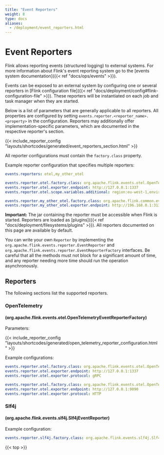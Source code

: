 ```yaml
---
title: "Event Reporters"
weight: 8
type: docs
aliases:
  - /deployment/event_reporters.html
---
```

<!--
Licensed to the Apache Software Foundation (ASF) under one
or more contributor license agreements.  See the NOTICE file
distributed with this work for additional information
regarding copyright ownership.  The ASF licenses this file
to you under the Apache License, Version 2.0 (the
"License"); you may not use this file except in compliance
with the License.  You may obtain a copy of the License at

  http://www.apache.org/licenses/LICENSE-2.0

Unless required by applicable law or agreed to in writing,
software distributed under the License is distributed on an
"AS IS" BASIS, WITHOUT WARRANTIES OR CONDITIONS OF ANY
KIND, either express or implied.  See the License for the
specific language governing permissions and limitations
under the License.
-->

# Event Reporters

Flink allows reporting events (structured logging) to external systems.
For more information about Flink's event reporting system go to the [events system documentation]({{< ref "docs/ops/events" >}}).

Events can be exposed to an external system by configuring one or several reporters in [Flink configuration file]({{< ref "docs/deployment/config#flink-configuration-file" >}}).
These reporters will be instantiated on each job and task manager when they are started.

Below is a list of parameters that are generally applicable to all reporters.
All properties are configured by setting `events.reporter.<reporter_name>.<property>` in the configuration.
Reporters may additionally offer implementation-specific parameters, which are documented in the respective reporter's section. 

{{< include_reporter_config "layouts/shortcodes/generated/event_reporters_section.html" >}}

All reporter configurations must contain the `factory.class` property.

Example reporter configuration that specifies multiple reporters:

```yaml
events.reporters: otel,my_other_otel

events.reporter.otel.factory.class: org.apache.flink.events.otel.OpenTelemetryEventReporterFactory
events.reporter.otel.exporter.endpoint: http://127.0.0.1:1337
events.reporter.otel.scope.variables.additional: region:eu-west-1,environment:local,flink_runtime:1.17.1

events.reporter.my_other_otel.factory.class: org.apache.flink.common.events.OpenTelemetryEventReporterFactory
events.reporter.my_other_otel.exporter.endpoint: http://196.168.0.1:31337
```

**Important:** The jar containing the reporter must be accessible when Flink is started.
 Reporters are loaded as [plugins]({{< ref "docs/deployment/filesystems/plugins" >}}).
 All reporters documented on this page are available by default.

You can write your own `Reporter` by implementing the `org.apache.flink.events.reporter.EventReporter` and `org.apache.flink.events.reporter.EventReporterFactory` interfaces.
Be careful that all the methods must not block for a significant amount of time, and any reporter needing more time should run the operation asynchronously.

## Reporters

The following sections list the supported reporters.

### OpenTelemetry
#### (org.apache.flink.events.otel.OpenTelemetryEventReporterFactory)

Parameters:

{{< include_reporter_config "layouts/shortcodes/generated/open_telemetry_reporter_configuration.html" >}}

Example configurations:

```yaml
events.reporter.otel.factory.class: org.apache.flink.events.otel.OpenTelemetryEventReporterFactory
events.reporter.otel.exporter.endpoint: http://127.0.0.1:1337
events.reporter.otel.exporter.protocol: gRPC
```

```yaml
events.reporter.otel.factory.class: org.apache.flink.events.otel.OpenTelemetryEventReporterFactory
events.reporter.otel.exporter.endpoint: http://127.0.0.1:9090
events.reporter.otel.exporter.protocol: HTTP
```

### Slf4j
#### (org.apache.flink.events.slf4j.Slf4jEventReporter)

Example configuration:

```yaml
events.reporter.slf4j.factory.class: org.apache.flink.events.slf4j.Slf4jEventReporterFactory
```
{{< top >}}
